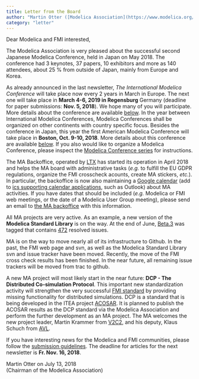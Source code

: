 ```yaml
---
title: Letter from the Board
author: "Martin Otter ([Modelica Association](https://www.modelica.org/))"
category: "letter"
---
```

Dear Modelica and FMI interested,

The Modelica Association is very pleased about the successful second 
Japanese Modelica Conference, held in Japan on May 2018. The conference 
had 3 keynotes, 37 papers, 10 exhibitors and more as 140 attendees, 
about 25 % from outside of Japan, mainly from Europe and Korea.

As already announced in the last newsletter, *The International Modelica Conference* 
will take place now every 2 years in March in Europe. The next one will take 
place in **March 4-6, 2019 in Regensburg** Germany (deadline for paper 
submissions: **Nov. 5, 2018**). We hope many of you will participate. 
More details about the conference are available 
[below](https://newsletter.modelica.org/2018-02/index#13th-international-modelica-conference-2019).
In the year between International Modelica Conferences, Modelica Conferences shall
be organized on other continents with country specific focus.
Besides the conference in Japan, this year the first American Modelica
Conference will take place in **Boston, Oct. 9-10, 2018**. More details about
this conference are available [below](https://newsletter.modelica.org/2018-02/index#american-modelica-conference-2018-october-9-10).
If you also would like to organize a Modelica Conference, please inspect the 
[Modelica Conference series](https://www.modelica.org/publications/ModelicaConference) 
for instructions.

The MA Backoffice, operated by [LTX](http://www.ltx.de/english.html) has 
started its operation in April 2018 and helps the MA board with administrative
tasks (*e.g.* to fulfill the EU GDPR regulations, organize the FMI crosscheck acounts,
create MA stickers, *etc.*). In particular, the backoffice is now also maintaining a 
[Google calendar](https://calendar.google.com/calendar/embed?src=backoffice%40modelica.org)
(add to [ics supporting calendar applications](https://calendar.google.com/calendar/ical/backoffice%40modelica.org/public/basic.ics), such as Outlook) 
about MA activities. If you have dates that should be included
(*e.g.* Modelica or FMI web meetings, or the date of a Modelica User Group meeting),
please send an email to [the MA backoffice](mailto:backoffice@modelica.org) with this information.

All MA projects are very active. As an example, a new version of the **Modelica Standard Library**
is on the way. At the end of June, [Beta.3](https://github.com/modelica/ModelicaStandardLibrary/releases/tag/v3.2.3-beta.3) 
was tagged that contains [472](https://github.com/modelica/ModelicaStandardLibrary/releases/download/v3.2.3-beta.3/ResolvedGitHubIssues.pdf) 
resolved issues.

MA is on the way to move nearly all of its infrastructure to Github. In the past, the FMI web page
and svn, as well as the Modelica Standard Library svn and issue  tracker have been moved.
Recently, the move of the FMI cross check results has been finished.
In the near future, all remaining issue trackers will be moved from trac to github.

A new MA project will most likely start in the near future:
**DCP - The Distributed Co-simulation Protocol**.
This important new standardization activity will strengthen the very successful
[FMI standard](https://fmi-standard.org/) by providing missing functionality for
distributed simulations. DCP is a standard that is being developed in the
ITEA project [ACOSAR](https://itea3.org/project/acosar.html).
It is planned to publish the ACOSAR results as the DCP standard via 
the Modelica Association and perform the further development as an MA project.
The MA welcomes the new project leader, Martin Krammer from [V2C2](https://www.v2c2.at/),
and his deputy, Klaus Schuch from [AVL](https://www.avl.com).

If you have interesting news for the Modelica and FMI communities, please follow the
[submission guidelines](https://newsletter.modelica.org/submission-guidelines.html). 
The deadline for articles for the next newsletter is **Fr. Nov. 16, 2018**.

Martin Otter on July 13, 2018    
(Chairman of the Modelica Association)
